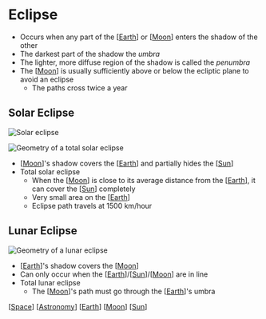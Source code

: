 # Eclipse

- Occurs when any part of the [[Earth]] or [[Moon]] enters the shadow of the other
- The darkest part of the shadow the _umbra_
- The lighter, more diffuse region of the shadow is called the _penumbra_
- The [[Moon]] is usually sufficiently above or below the ecliptic plane to avoid an eclipse
  - The paths cross twice a year

## Solar Eclipse

![Solar eclipse](/assets/second-brain/2020-09-27-08-03-35.png)

![Geometry of a total solar eclipse](/assets/second-brain/2020-09-27-08-31-27.png)

- [[Moon]]'s shadow covers the [[Earth]] and partially hides the [[Sun]]
- Total solar eclipse
  - When the [[Moon]] is close to its average distance from the [[Earth]], it can cover the [[Sun]] completely
  - Very small area on the [[Earth]]
  - Eclipse path travels at 1500 km/hour

## Lunar Eclipse

![Geometry of a lunar eclipse](/assets/second-brain/2020-09-27-08-32-01.png)

- [[Earth]]'s shadow covers the [[Moon]]
- Can only occur when the [[Earth]]/[[Sun]]/[[Moon]] are in line
- Total lunar eclipse
  - The [[Moon]]'s path must go through the [[Earth]]'s umbra

[[Space]] [[Astronomy]] [[Earth]] [[Moon]] [[Sun]]

[//begin]: # "Autogenerated link references for markdown compatibility"
[Earth]: earth "Earth 🜨"
[Moon]: moon "Moon"
[Sun]: sun "Sun"
[Space]: space "Space"
[Astronomy]: astronomy "Astronomy"
[//end]: # "Autogenerated link references"